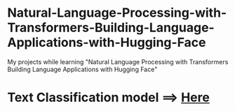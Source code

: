 # Natural-Language-Processing-with-Transformers-Building-Language-Applications-with-Hugging-Face
My projects while learning "Natural Language Processing with Transformers Building Language Applications with Hugging Face"

# Text Classification model ==> [Here](https://huggingface.co/Ahmed007/distilbert-base-uncased-finetuned-emotion)
